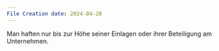 ```yaml
---
File Creation date: 2024-04-20
---
```

Man haften nur bis zur Höhe seiner Einlagen oder ihrer Beteiligung am Unternehmen.